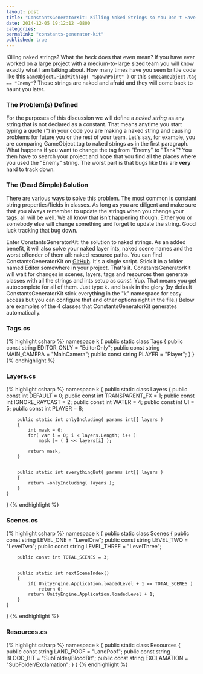 ```yaml
---
layout: post
title: "ConstantsGeneratorKit: Killing Naked Strings so You Don't Have To"
date: 2014-12-05 19:12:12 -0800
categories:
permalink: "constants-generator-kit"
published: true
---
```



Killing naked strings? What the heck does that even mean? If you have ever worked on a large project with a medium-to-large sized team you will know exactly what I am talking about. How many times have you seen brittle code like this `GameObject.FindWithTag( "SpawnPoint" )` or this `someGameObject.tag == "Enemy"`? Those strings are naked and afraid and they will come back to haunt you later.

<!-- more -->

### The Problem(s) Defined
For the purposes of this discussion we will define a *naked string* as any string that is not declared as a constant. That means anytime you start typing a quote (") in your code you are making a naked string and causing problems for future you or the rest of your team. Let's say, for example, you are comparing GameObject.tag to naked strings as in the first paragraph. What happens if you want to change the tag from "Enemy" to "Tank"? You then have to search your project and hope that you find all the places where you used the "Enemy" string. The worst part is that bugs like this are **very** hard to track down.



### The (Dead Simple) Solution
There are various ways to solve this problem. The most common is constant string properties/fields in classes. As long as you are diligent and make sure that you always remember to update the strings when you change your tags, all will be well. We all know that isn't happening though. Either you or somebody else will change something and forget to update the string. Good luck tracking that bug down.


Enter ConstantsGeneratorKit: the solution to naked strings. As an added benefit, it will also solve your naked layer ints, naked scene names and the worst offender of them all: naked resource paths. You can find ConstantsGeneratorKit on [GitHub](https://github.com/prime31/ConstantsGeneratorKit). It's a single script. Stick it in a folder named Editor somewhere in your project. That's it. ConstantsGeneratorKit will wait for changes in scenes, layers, tags and resources then generate classes with all the strings and ints setup as *const*. Yup. That means you get autocomplete for all of them. Just type `k.` and bask in the glory (by default ConstantsGeneratorKit stick everything in the "k" namespace for easy access but you can configure that and other options right in the file.) Below are examples of the 4 classes that ConstantsGeneratorKit generates automatically.



### Tags.cs
{% highlight csharp %}
namespace k
{
	public static class Tags
	{
		public const string EDITOR_ONLY = "EditorOnly";
		public const string MAIN_CAMERA = "MainCamera";
		public const string PLAYER = "Player";
	}
}
{% endhighlight %}


### Layers.cs
{% highlight csharp %}
namespace k
{
	public static class Layers
	{
		public const int DEFAULT = 0;
		public const int TRANSPARENT_FX = 1;
		public const int IGNORE_RAYCAST = 2;
		public const int WATER = 4;
		public const int UI = 5;
		public const int PLAYER = 8;


		public static int onlyIncluding( params int[] layers )
		{
			int mask = 0;
			for( var i = 0; i < layers.Length; i++ )
				mask |= ( 1 << layers[i] );

			return mask;
		}


		public static int everythingBut( params int[] layers )
		{
			return ~onlyIncluding( layers );
		}
	}
}
{% endhighlight %}


### Scenes.cs
{% highlight csharp %}
namespace k
{
	public static class Scenes
	{
		public const string LEVEL_ONE = "LevelOne";
		public const string LEVEL_TWO = "LevelTwo";
		public const string LEVEL_THREE = "LevelThree";

		public const int TOTAL_SCENES = 3;


		public static int nextSceneIndex()
		{
			if( UnityEngine.Application.loadedLevel + 1 == TOTAL_SCENES )
				return 0;
			return UnityEngine.Application.loadedLevel + 1;
		}
	}
}
{% endhighlight %}


### Resources.cs
{% highlight csharp %}
namespace k
{
	public static class Resources
	{
		public const string LAND_POOF = "LandPoof";
		public const string BLOOD_BIT = "SubFolder/BloodBit";
		public const string EXCLAMATION = "SubFolder/Exclamation";
	}
}
{% endhighlight %}